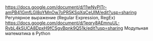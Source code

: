 https://docs.google.com/document/d/11wNyPITr-amPB41GmfLGl8oYMnOw7oPR5KSqXqCeUIM/edit?usp=sharing Регулярное выражение (Regular Expression, RegEx)
https://docs.google.com/document/d/1eqry8AEmnuUL-RvbL4kSUCA8DpxH9fCSgvBpnk9Q51k/edit?usp=sharing Модульная математика в Python
